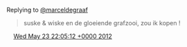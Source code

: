 Replying to [@marceldegraaf](https://twitter.com/marceldegraaf/status/205418718950461443)

> suske &amp; wiske en de gloeiende grafzooi, zou ik kopen \!

<img src="../../media/tweet.ico" width="12" /> [Wed May 23 22:05:12 +0000 2012](https://twitter.com/DromerDenker/status/205419131690942464)